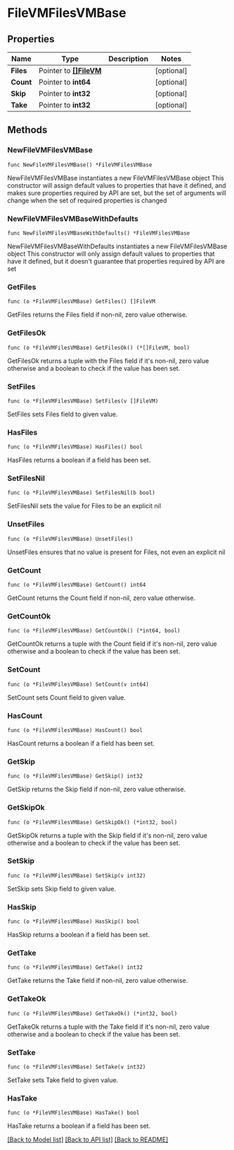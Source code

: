 # FileVMFilesVMBase

## Properties

Name | Type | Description | Notes
------------ | ------------- | ------------- | -------------
**Files** | Pointer to [**[]FileVM**](FileVM.md) |  | [optional] 
**Count** | Pointer to **int64** |  | [optional] 
**Skip** | Pointer to **int32** |  | [optional] 
**Take** | Pointer to **int32** |  | [optional] 

## Methods

### NewFileVMFilesVMBase

`func NewFileVMFilesVMBase() *FileVMFilesVMBase`

NewFileVMFilesVMBase instantiates a new FileVMFilesVMBase object
This constructor will assign default values to properties that have it defined,
and makes sure properties required by API are set, but the set of arguments
will change when the set of required properties is changed

### NewFileVMFilesVMBaseWithDefaults

`func NewFileVMFilesVMBaseWithDefaults() *FileVMFilesVMBase`

NewFileVMFilesVMBaseWithDefaults instantiates a new FileVMFilesVMBase object
This constructor will only assign default values to properties that have it defined,
but it doesn't guarantee that properties required by API are set

### GetFiles

`func (o *FileVMFilesVMBase) GetFiles() []FileVM`

GetFiles returns the Files field if non-nil, zero value otherwise.

### GetFilesOk

`func (o *FileVMFilesVMBase) GetFilesOk() (*[]FileVM, bool)`

GetFilesOk returns a tuple with the Files field if it's non-nil, zero value otherwise
and a boolean to check if the value has been set.

### SetFiles

`func (o *FileVMFilesVMBase) SetFiles(v []FileVM)`

SetFiles sets Files field to given value.

### HasFiles

`func (o *FileVMFilesVMBase) HasFiles() bool`

HasFiles returns a boolean if a field has been set.

### SetFilesNil

`func (o *FileVMFilesVMBase) SetFilesNil(b bool)`

 SetFilesNil sets the value for Files to be an explicit nil

### UnsetFiles
`func (o *FileVMFilesVMBase) UnsetFiles()`

UnsetFiles ensures that no value is present for Files, not even an explicit nil
### GetCount

`func (o *FileVMFilesVMBase) GetCount() int64`

GetCount returns the Count field if non-nil, zero value otherwise.

### GetCountOk

`func (o *FileVMFilesVMBase) GetCountOk() (*int64, bool)`

GetCountOk returns a tuple with the Count field if it's non-nil, zero value otherwise
and a boolean to check if the value has been set.

### SetCount

`func (o *FileVMFilesVMBase) SetCount(v int64)`

SetCount sets Count field to given value.

### HasCount

`func (o *FileVMFilesVMBase) HasCount() bool`

HasCount returns a boolean if a field has been set.

### GetSkip

`func (o *FileVMFilesVMBase) GetSkip() int32`

GetSkip returns the Skip field if non-nil, zero value otherwise.

### GetSkipOk

`func (o *FileVMFilesVMBase) GetSkipOk() (*int32, bool)`

GetSkipOk returns a tuple with the Skip field if it's non-nil, zero value otherwise
and a boolean to check if the value has been set.

### SetSkip

`func (o *FileVMFilesVMBase) SetSkip(v int32)`

SetSkip sets Skip field to given value.

### HasSkip

`func (o *FileVMFilesVMBase) HasSkip() bool`

HasSkip returns a boolean if a field has been set.

### GetTake

`func (o *FileVMFilesVMBase) GetTake() int32`

GetTake returns the Take field if non-nil, zero value otherwise.

### GetTakeOk

`func (o *FileVMFilesVMBase) GetTakeOk() (*int32, bool)`

GetTakeOk returns a tuple with the Take field if it's non-nil, zero value otherwise
and a boolean to check if the value has been set.

### SetTake

`func (o *FileVMFilesVMBase) SetTake(v int32)`

SetTake sets Take field to given value.

### HasTake

`func (o *FileVMFilesVMBase) HasTake() bool`

HasTake returns a boolean if a field has been set.


[[Back to Model list]](../README.md#documentation-for-models) [[Back to API list]](../README.md#documentation-for-api-endpoints) [[Back to README]](../README.md)


